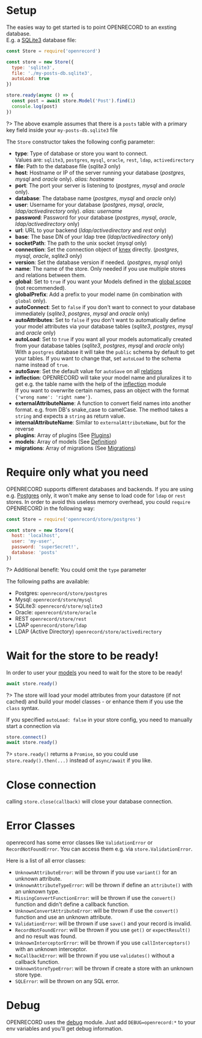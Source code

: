 # Setup

The easies way to get started is to point OPENRECORD to an exsting database.  
E.g. a [SQLite3](https://sqlite.org) database file:

```js
const Store = require('openrecord')

const store = new Store({
  type: 'sqlite3',
  file: './my-posts-db.sqlite3',
  autoLoad: true
})

store.ready(async () => {
  const post = await store.Model('Post').find(1)
  console.log(post)
})
```

?> The above example assumes that there is a `posts` table with a primary key field inside your `my-posts-db.sqlite3` file  


The `Store` constructor takes the following config parameter:
* **type**: Type of database or store you want to connect.  
  Values are: `sqlite3`, `postgres`, `mysql`, `oracle`, `rest`, `ldap`, `activedirectory`
* **file**: Path to the database file (*sqlite3* only)
* **host**: Hostname or IP of the server running your database (*postgres*, *mysql* and *oracle* only). _alias: hostname_
* **port**: The port your server is listening to (*postgres*, *mysql* and *oracle* only).
* **database**: The database name (*postgres*, *mysql* and *oracle* only)
* **user**: Username for your database (*postgres*, *mysql*, *oracle*, *ldap/activedirectory* only). _alias: username_
* **password**: Password for your database (*postgres*, *mysql*, *oracle*, *ldap/activedirectory* only)
* **url**: URL to your backend (*ldap/activedirectory* and *rest* only)
* **base**: The base DN of your ldap tree (*ldap/activedirectory* only)
* **socketPath**: The path to the unix socket (*mysql* only)
* **connection**: Set the connection object of [knex](https://knexjs.org/#Installation-client) directly. (*postgres*, *mysql*, *oracle*, *sqlite3* only)
* **version**: Set the database version if needed. (*postgres*, *mysql* only)
* **name**: The name of the store. Only needed if you use multiple stores and relations between them.
* **global**: Set to `true` if you want your Models defined in the [global scope](https://nodejs.org/api/globals.html) (not recommended).
* **globalPrefix**: Add a prefix to your model name (in combination with `global` only).
* **autoConnect**: Set to `false` if you don't want to connect to your database immediately (*sqlite3*, *postgres*, *mysql* and *oracle* only)
* **autoAttributes**: Set to `false` if you don't want to automatically define your model attributes via your database tables (*sqlite3*, *postgres*, *mysql* and *oracle* only)
* **autoLoad**: Set to `true` if you want all your models automatically created from your database tables (*sqlite3*, *postgres*, *mysql* and *oracle* only)  
  With a `postgres` database it will take the `public` schema by default to get your tables. If you want to change that, set `autoLoad` to the schema name instead of `true`.
* **autoSave**: Set the default value for `autoSave` on all [relations](./definition#relations)
* **inflection**: OPENRECORD will take your model name and pluralizes it to get e.g. the table name with the help of the [inflection](https://github.com/dreamerslab/node.inflection) module  
  If you want to overwrite certain names, pass an object with the format `{'wrong name': 'right name'}`.
* **externalAttributeName**: A function to convert field names into another format. e.g. from DB's snake_case to camelCase. The method takes a `string` and expects a `string` as return value.
* **internalAttributeName**: Similar to `externalAttributeName`, but for the reverse
* **plugins**: Array of plugins (See [Plugins](./plugins.md))
* **models**: Array of models (See [Definition](./definition.md#model-definition))
* **migrations**: Array of migrations (See [Migrations](./migrations.md))


# Require only what you need

OPENRECORD supports different databases and backends.
If you are using e.g. [Postgres](https://www.postgresql.org/) only, it won't make any sense to load code for `ldap` or `rest` stores.
In order to avoid this useless memory overhead, you could `require` OPENRECORD in the following way:

```js
const Store = require('openrecord/store/postgres')

const store = new Store({
  host: 'localhost',
  user: 'my-user',
  password: 'superSecret!',
  database: 'posts'
})
```

?> Additional benefit: You could omit the `type` parameter

The following paths are available:
* Postgres: `openrecord/store/postgres`
* Mysql: `openrecord/store/mysql`
* SQLite3: `openrecord/store/sqlite3`
* Oracle: `openrecord/store/oracle`
* REST `openrecord/store/rest`
* LDAP `openrecord/store/ldap`
* LDAP (Active Directory) `openrecord/store/activedirectory`

# Wait for the store to be ready!

In order to user your [models](./definition.md#model-definition) you need to wait for the store to be ready!
```js
await store.ready()
```

?> The store will load your model attributes from your datastore (if not cached) and build your model classes - or enhance them if you use the `class` syntax. 


If you specified `autoLoad: false` in your store config, you need to manually start a connection via 

```js
store.connect()
await store.ready()
```

?> `store.ready()` returns a `Promise`, so you could use `store.ready().then(...)` instead of `async/await` if you like.

# Close connection

calling `store.close(callback)` will close your database connection.

# Error Classes

openrecord has some error classes like `ValidationError` or `RecordNotFoundError`.
You can access them e.g. via `store.ValidationError`.  

Here is a list of all error classes:
* `UnknownAttributeError`: will be thrown if you use `variant()` for an unknown attribute.
* `UnknownAttributeTypeError`: will be thrown if define an `attribute()` with an unknown type.
* `MissingConvertFunctionError`: will be thrown if use the `convert()` function and didn't define a callback function.
* `UnknownConvertAttributeError`: will be thrown if use the `convert()` function and use an unknown attribute.
* `ValidationError`: will be thrown if use `save()` and your record is invalid.
* `RecordNotFoundError`: will be thrown if you use `get()` or `expectResult()` and no result was found.
* `UnknownInterceptorError`: will be thrown if you use `callInterceptors()` with an unknown interceptor.
* `NoCallbackError`: will be thrown if you use `validates()` without a callback function.
* `UnknownStoreTypeError`: will be thrown if create a store with an unknown store type.
* `SQLError`: will be thrown on any SQL error.

# Debug

OPENRECORD uses the [debug](https://github.com/visionmedia/debug) module. Just add `DEBUG=openrecord:*` to your env variables and you'll get debug information.
